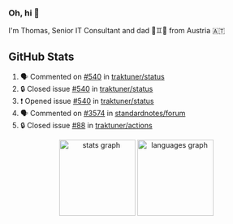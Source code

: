 ### Oh, hi 👋

I'm Thomas, Senior IT Consultant and dad 👶♊️👶 from Austria 🇦🇹

<!--
**traktuner/traktuner** is a ✨ _special_ ✨ repository because its `README.md` (this file) appears on your GitHub profile.

Here are some ideas to get you started:

- 🔭 I’m currently working on ...
- 🌱 I’m currently learning ...
- 👯 I’m looking to collaborate on ...
- 🤔 I’m looking for help with ...
- 💬 Ask me about ...
- 📫 How to reach me: ...
- 😄 Pronouns: ...
- ⚡ Fun fact: ...
-->

</div>

## GitHub Stats
<!--START_SECTION:activity-->
1. 🗣 Commented on [#540](https://github.com/traktuner/status/issues/540#issuecomment-2765246187) in [traktuner/status](https://github.com/traktuner/status)
2. 🔒 Closed issue [#540](https://github.com/traktuner/status/issues/540) in [traktuner/status](https://github.com/traktuner/status)
3. ❗ Opened issue [#540](https://github.com/traktuner/status/issues/540) in [traktuner/status](https://github.com/traktuner/status)
4. 🗣 Commented on [#3574](https://github.com/standardnotes/forum/issues/3574#issuecomment-2756813487) in [standardnotes/forum](https://github.com/standardnotes/forum)
5. 🔒 Closed issue [#88](https://github.com/traktuner/actions/issues/88) in [traktuner/actions](https://github.com/traktuner/actions)
<!--END_SECTION:activity-->

<div align="center">
  <img src="https://github-readme-stats.vercel.app/api?username=traktuner&hide_title=false&hide_rank=false&show_icons=true&include_all_commits=true&count_private=true&disable_animations=false&theme=dracula&locale=en&hide_border=false&order=1" height="150" alt="stats graph"  />
  <img src="https://github-readme-stats.vercel.app/api/top-langs?username=traktuner&locale=en&hide_title=false&layout=compact&card_width=320&langs_count=5&theme=dracula&hide_border=false&order=2" height="150" alt="languages graph"  />
</div>
